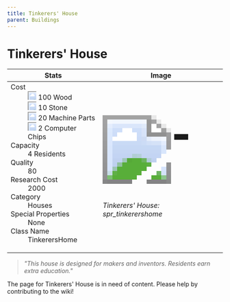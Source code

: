 ```yaml
---
title: Tinkerers' House
parent: Buildings
---
```

# Tinkerers' House

[//]: # (Pre-generated content)
<table><thead><tr><th>Stats</th><th>Image</th></tr></thead><tbody><tr><td><dl><dt>Cost</dt><dd><div class="resource-icon"><img style="object-position: -637px -751px;" src="https://tfe2-wiki.github.io/assets/sprites.png"></div> 100 Wood<br><div class="resource-icon"><img style="object-position: -637px -737px;" src="https://tfe2-wiki.github.io/assets/sprites.png"></div> 10 Stone<br><div class="resource-icon"><img style="object-position: -795px -761px;" src="https://tfe2-wiki.github.io/assets/sprites.png"></div> 20 Machine Parts<br><div class="resource-icon"><img style="object-position: -526px -523px;" src="https://tfe2-wiki.github.io/assets/sprites.png"></div> 2 Computer Chips</dd><dt>Capacity</dt><dd>4 Residents</dd><dt>Quality</dt><dd>80</dd><dt>Research Cost</dt><dd>2000</dd><dt>Category</dt><dd>Houses</dd><dt>Special Properties</dt><dd>None</dd><dt>Class Name</dt><dd>TinkerersHome</dd></dl></td><td><style>.building-image {width: 200px;height: 200px;overflow: hidden;position: relative;}.building-image img {image-rendering: pixelated;object-fit: none;transform: scale(10);transform-origin: left top;position: absolute;left: 0;top: 0;}.resource-image {width: 200px;height: 200px;overflow: hidden;position: relative;}.resource-image img {image-rendering: pixelated;object-fit: none;transform: scale(20);transform-origin: left top;position: absolute;left: 0;top: 0;}.building-icon {width: 20px;height: 20px;overflow: hidden;position: relative;display: inline-block;}.building-icon img {image-rendering: pixelated;object-fit: none;transform: scale(1);transform-origin: left top;position: absolute;left: 0;top: 0;}.resource-icon {width: 20px;height: 20px;overflow: hidden;position: relative;display: inline-block;}.resource-icon img {image-rendering: pixelated;object-fit: none;transform: scale(2);transform-origin: left top;position: absolute;left: 0;top: 0;}</style><div class="building-image"><img style="object-position: -929px -937px;" src="https://tfe2-wiki.github.io/assets/sprites.png" alt="Tinkerers' House Back"><img style="object-position: -907px -937px;" src="https://tfe2-wiki.github.io/assets/sprites.png" alt="Tinkerers' House"></div><i>Tinkerers' House: spr_tinkerershome</i></td></tr></tbody></table><blockquote><i>"This house is designed for makers and inventors. Residents earn extra education."</i></blockquote>

The page for Tinkerers' House is in need of content. Please help by contributing to the wiki!
